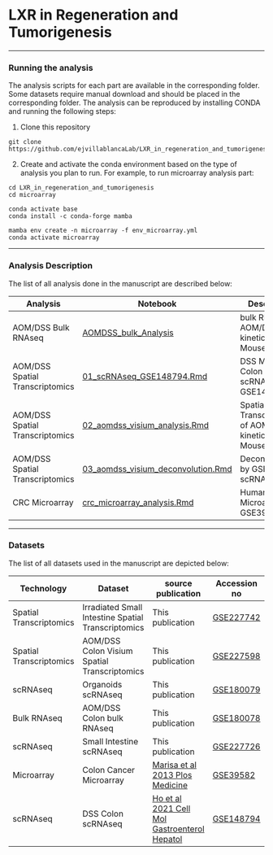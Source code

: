 # LXR in Regeneration and Tumorigenesis

***
### Running the analysis

The analysis scripts for each part are available in the corresponding folder. Some datasets require manual download and should be placed in the corresponding folder. The analysis can be reproduced by installing CONDA and running the following steps:
1. Clone this repository
```
git clone https://github.com/ejvillablancaLab/LXR_in_regeneration_and_tumorigenesis.git
```

2. Create and activate the conda environment based on the type of analysis you plan to run. For example, to run microarray analysis part:
```
cd LXR_in_regeneration_and_tumorigenesis
cd microarray

conda activate base
conda install -c conda-forge mamba

mamba env create -n microarray -f env_microarray.yml
conda activate microarray
```
***
### Analysis Description

The list of all analysis done in the manuscript are described below:

| Analysis | Notebook | Description | Conda Environment | Figure |
|----------|----------|-------------|-------------------|--------|
| AOM/DSS Bulk RNAseq | [AOMDSS_bulk_Analysis](https://github.com/ejvillablancaLab/LXR_in_regeneration_and_tumorigenesis/blob/main/AOMDSS_bulk/AOMDSS_bulk_Analysis.Rmd) | bulk RNAseq of AOM/DSS kinetics in Mouse Colon | [aomdss_bulk_env.yml](https://github.com/ejvillablancaLab/LXR_in_regeneration_and_tumorigenesis/blob/main/AOMDSS_bulk/aomdss_bulk_env.yml) | Fig. 4.c |
| AOM/DSS Spatial Transcriptomics | [01_scRNAseq_GSE148794.Rmd](https://github.com/ejvillablancaLab/LXR_in_regeneration_and_tumorigenesis/blob/main/AOMDSS_visium/01_scRNAseq_GSE148794.Rmd) | DSS Mouse Colon scRNAseq GSE148794 | [aomdss_visium_env.yml](https://github.com/ejvillablancaLab/LXR_in_regeneration_and_tumorigenesis/blob/main/AOMDSS_visium/aomdss_visium_env.yml) | Fig. 4.d, S10.l |
| AOM/DSS Spatial Transcriptomics | [02_aomdss_visium_analysis.Rmd](https://github.com/ejvillablancaLab/LXR_in_regeneration_and_tumorigenesis/blob/main/AOMDSS_visium/02_aomdss_visium_analysis.Rmd) | Spatial Transcriptomics of AOM/DSS kinetics in Mouse Colon | [aomdss_visium_env.yml](https://github.com/ejvillablancaLab/LXR_in_regeneration_and_tumorigenesis/blob/main/AOMDSS_visium/aomdss_visium_env.yml) | Fig. 4.d, S10.l |
| AOM/DSS Spatial Transcriptomics | [03_aomdss_visium_deconvolution.Rmd](https://github.com/ejvillablancaLab/LXR_in_regeneration_and_tumorigenesis/blob/main/AOMDSS_visium/03_aomdss_visium_deconvolution.Rmd) | Deconvolution by GSE148794 scRNAseq data | [aomdss_visium_env.yml](https://github.com/ejvillablancaLab/LXR_in_regeneration_and_tumorigenesis/blob/main/AOMDSS_visium/aomdss_visium_env.yml) | Fig. 4.d, S10.l |
| CRC Microarray | [crc_microarray_analysis.Rmd](https://github.com/ejvillablancaLab/LXR_in_regeneration_and_tumorigenesis/blob/main/CRC_Microarray/crc_microarray_analysis.Rmd) | Human CRC Microarray GSE39582 | [crc_microarray_env.yml](https://github.com/ejvillablancaLab/LXR_in_regeneration_and_tumorigenesis/blob/main/CRC_Microarray/crc_microarray_env.yml) | Fig. S11.c |



***
### Datasets

The list of all datasets used in the manuscript are depicted below:

| Technology | Dataset | source publication | Accession no |
|------------|---------|--------------------|--------------|
| Spatial Transcriptomics | Irradiated Small Intestine Spatial Transcriptomics | This publication | [GSE227742](https://www.ncbi.nlm.nih.gov/geo/query/acc.cgi?acc=GSE227742) |
| Spatial Transcriptomics | AOM/DSS Colon Visium Spatial Transcriptomics | This publication | [GSE227598](https://www.ncbi.nlm.nih.gov/geo/query/acc.cgi?acc=GSE227598) |
| scRNAseq | Organoids scRNAseq | This publication | [GSE180079](https://www.ncbi.nlm.nih.gov/geo/query/acc.cgi?acc=GSE180079) |
| Bulk RNAseq | AOM/DSS Colon bulk RNAseq | This publication | [GSE180078](https://www.ncbi.nlm.nih.gov/geo/query/acc.cgi?acc=GSE180078) |
| scRNAseq | Small Intestine scRNAseq | This publication | [GSE227726](https://www.ncbi.nlm.nih.gov/geo/query/acc.cgi?acc=GSE227726) |
| Microarray | Colon Cancer Microarray  | [Marisa et al 2013 Plos Medicine](https://journals.plos.org/plosmedicine/article?id=10.1371/journal.pmed.1001453) | [GSE39582](https://www.ncbi.nlm.nih.gov/geo/query/acc.cgi?acc=GSE39582) |
| scRNAseq | DSS Colon scRNAseq  | [Ho et al 2021 Cell Mol Gastroenterol Hepatol](https://www.sciencedirect.com/science/article/pii/S2352345X21000758?via%3Dihub) | [GSE148794](https://www.ncbi.nlm.nih.gov/geo/query/acc.cgi?acc=GSE148794) |
